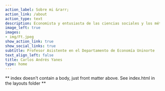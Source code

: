 ```yaml
---
action_label: Sobre mi &rarr;
action_link: /about
action_type: text
description: Economista y entusiasta de las ciencias sociales y los métodos cuantitativos y cualitativos. De raíces de la costa caribe Colombiana. Intento enseñar de economía y ciencia de datos a personas que les interesa aprender de esos temas. Siempre es bueno intentar comprender todas las metodologías para el **análisis de datos**. No te preocupes!! estas en el lugar adecuado
image_left: true
images:
- img/Ft.jpeg
show_action_link: true
show_social_links: true
subtitle: Profesor Asistente en el Departamento de Economía Uninorte
text_align_left: false
title: Carlos Andrés Yanes
type: home
---
```


** index doesn't contain a body, just front matter above.
See index.html in the layouts folder **
